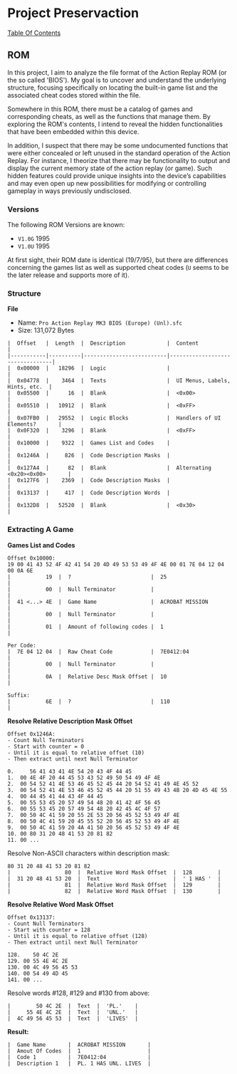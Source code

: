 # Project Preservaction

[Table Of Contents](project-uip-toc.md)

## ROM

In this project, I aim to analyze the file format of the Action Replay ROM (or the so called 'BIOS'). My goal is to uncover and understand the underlying structure, focusing specifically on locating the built-in game list and the associated cheat codes stored within the file.

Somewhere in this ROM, there must be a catalog of games and corresponding cheats, as well as the functions that manage them. By exploring the ROM's contents, I intend to reveal the hidden functionalities that have been embedded within this device.

In addition, I suspect that there may be some undocumented functions that were either concealed or left unused in the standard operation of the Action Replay. For instance, I theorize that there may be functionality to output and display the current memory state of the action replay (or game). Such hidden features could provide unique insights into the device’s capabilities and may even open up new possibilities for modifying or controlling gameplay in ways previously undisclosed.

### Versions

The following ROM Versions are known:

- `V1.0G` 1995
- `V1.0U` 1995

At first sight, their ROM date is identical (19/7/95), but there are differences concerning the games list as well as supported cheat codes (`U` seems to be the later release and supports more of it).

### Structure

**File**
- Name: `Pro Action Replay MK3 BIOS (Europe) (Unl).sfc`
- Size: 131,072 Bytes

```
|  Offset   |  Length  |  Description             |  Content                        |
|-----------|----------|--------------------------|---------------------------------|
|  0x00000  |   18296  |  Logic                   |                                 |
|  0x04778  |    3464  |  Texts                   |  UI Menus, Labels, Hints, etc.  |
|  0x05500  |      16  |  Blank                   |  <0x00>                         |
|  0x05510  |   10912  |  Blank                   |  <0xFF>                         |
|  0x07FB0  |   29552  |  Logic Blocks            |  Handlers of UI Elements?       |
|  0x0F320  |    3296  |  Blank                   |  <0xFF>                         |
|  0x10000  |    9322  |  Games List and Codes    |                                 |
|  0x1246A  |     826  |  Code Description Masks  |                                 |
|  0x127A4  |      82  |  Blank                   |  Alternating <0x20><0x00>       |
|  0x127F6  |    2369  |  Code Description Masks  |                                 |
|  0x13137  |     417  |  Code Description Words  |                                 |
|  0x132D8  |   52520  |  Blank                   |  <0x30>                         |
```

### Extracting A Game

**Games List and Codes**

```
Offset 0x10000:
19 00 41 43 52 4F 42 41 54 20 4D 49 53 53 49 4F 4E 00 01 7E 04 12 04 00 0A 6E
|           19  |  ?                         |  25                        |
|           00  |  Null Terminator           |                            |
|  41 <...> 4E  |  Game Name                 |  ACROBAT MISSION           |
|           00  |  Null Terminator           |                            |
|           01  |  Amount of following codes |  1                         |

Per Code:
|  7E 04 12 04  |  Raw Cheat Code            |  7E0412:04                 |
|           00  |  Null Terminator           |                            |
|           0A  |  Relative Desc Mask Offset |  10                        |

Suffix:
|           6E  |  ?                         |  110                       |
```

**Resolve Relative Description Mask Offset**

```
Offset 0x1246A:
- Count Null Terminators 
- Start with counter = 0
- Until it is equal to relative offset (10)
- Then extract until next Null Terminator

0.     56 41 43 41 4E 54 20 43 4F 44 45
1.  00 4E 4F 20 44 45 53 43 52 49 50 54 49 4F 4E
2.  00 54 52 41 4E 53 46 45 52 45 44 20 54 52 41 49 4E 45 52
3.  00 54 52 41 4E 53 46 45 52 45 44 20 51 55 49 43 4B 20 4D 45 4E 55
4.  00 44 45 41 44 43 4F 44 45
5.  00 55 53 45 20 57 49 54 48 20 41 42 4F 56 45
6.  00 55 53 45 20 57 49 54 48 20 42 45 4C 4F 57
7.  00 50 4C 41 59 20 55 2E 53 20 56 45 52 53 49 4F 4E
8.  00 50 4C 41 59 20 45 55 52 20 56 45 52 53 49 4F 4E
9.  00 50 4C 41 59 20 4A 41 50 20 56 45 52 53 49 4F 4E
10. 00 80 31 20 48 41 53 20 81 82
11. 00 ...
```

Resolve Non-ASCII characters within description mask:

```
80 31 20 48 41 53 20 81 82
|                 80  |  Relative Word Mask Offset  |  128        |
|  31 20 48 41 53 20  |  Text                       |  ' 1 HAS '  |
|                 81  |  Relative Word Mask Offset  |  129        |
|                 82  |  Relative Word Mask Offset  |  130        |

```

**Resolve Relative Word Mask Offset**

```
Offset 0x13137:
- Count Null Terminators 
- Start with counter = 128
- Until it is equal to relative offset (128)
- Then extract until next Null Terminator

128.    50 4C 2E
129. 00 55 4E 4C 2E
130. 00 4C 49 56 45 53
140. 00 54 49 4D 45
141. 00 ...
```

Resolve words #128, #129 and #130 from above:

```
|        50 4C 2E  |  Text  |  'PL.'    |
|     55 4E 4C 2E  |  Text  |  'UNL.'   |
|  4C 49 56 45 53  |  Text  |  'LIVES'  |
```

**Result:**

```
|  Game Name       |  ACROBAT MISSION       |
|  Amout Of Codes  |  1                     |
|  Code 1          |  7E0412:04             |
|  Description 1   |  PL. 1 HAS UNL. LIVES  |
```
